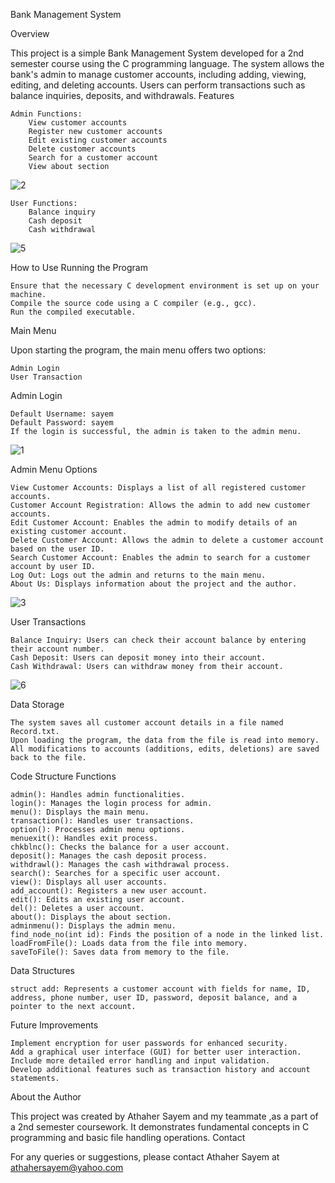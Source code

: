 Bank Management System

Overview

This project is a simple Bank Management System developed for a 2nd semester course using the C programming language. The system allows the bank's admin to manage customer accounts, including adding, viewing, editing, and deleting accounts. Users can perform transactions such as balance inquiries, deposits, and withdrawals.
Features

    Admin Functions:
        View customer accounts
        Register new customer accounts
        Edit existing customer accounts
        Delete customer accounts
        Search for a customer account
        View about section
![2](https://github.com/Athaher-Sayem/Bank-Managemnt-Project/assets/169477084/cd6bee2c-d611-42aa-8781-6d57282a2201)

    User Functions:
        Balance inquiry
        Cash deposit
        Cash withdrawal
![5](https://github.com/Athaher-Sayem/Bank-Managemnt-Project/assets/169477084/8cf19930-4930-43e3-91aa-d91e17dfb46e)

How to Use
Running the Program

    Ensure that the necessary C development environment is set up on your machine.
    Compile the source code using a C compiler (e.g., gcc).
    Run the compiled executable.

Main Menu

Upon starting the program, the main menu offers two options:

    Admin Login
    User Transaction

Admin Login

    Default Username: sayem
    Default Password: sayem
    If the login is successful, the admin is taken to the admin menu.
![1](https://github.com/Athaher-Sayem/Bank-Managemnt-Project/assets/169477084/10f4c883-f186-4d1a-bd04-69a28cc4eb0c)

Admin Menu Options

    View Customer Accounts: Displays a list of all registered customer accounts.
    Customer Account Registration: Allows the admin to add new customer accounts.
    Edit Customer Account: Enables the admin to modify details of an existing customer account.
    Delete Customer Account: Allows the admin to delete a customer account based on the user ID.
    Search Customer Account: Enables the admin to search for a customer account by user ID.
    Log Out: Logs out the admin and returns to the main menu.
    About Us: Displays information about the project and the author.
![3](https://github.com/Athaher-Sayem/Bank-Managemnt-Project/assets/169477084/8c4f5ce9-7b23-4fc2-b836-f667ce28fe07)

User Transactions

    Balance Inquiry: Users can check their account balance by entering their account number.
    Cash Deposit: Users can deposit money into their account.
    Cash Withdrawal: Users can withdraw money from their account.
![6](https://github.com/Athaher-Sayem/Bank-Managemnt-Project/assets/169477084/cbea416d-0fe2-4cf8-a0ac-1cadfd76581e)

Data Storage

    The system saves all customer account details in a file named Record.txt.
    Upon loading the program, the data from the file is read into memory.
    All modifications to accounts (additions, edits, deletions) are saved back to the file.

Code Structure
Functions

    admin(): Handles admin functionalities.
    login(): Manages the login process for admin.
    menu(): Displays the main menu.
    transaction(): Handles user transactions.
    option(): Processes admin menu options.
    menuexit(): Handles exit process.
    chkblnc(): Checks the balance for a user account.
    deposit(): Manages the cash deposit process.
    withdrawl(): Manages the cash withdrawal process.
    search(): Searches for a specific user account.
    view(): Displays all user accounts.
    add_account(): Registers a new user account.
    edit(): Edits an existing user account.
    del(): Deletes a user account.
    about(): Displays the about section.
    adminmenu(): Displays the admin menu.
    find_node_no(int id): Finds the position of a node in the linked list.
    loadFromFile(): Loads data from the file into memory.
    saveToFile(): Saves data from memory to the file.

Data Structures

    struct add: Represents a customer account with fields for name, ID, address, phone number, user ID, password, deposit balance, and a pointer to the next account.
    
Future Improvements

    Implement encryption for user passwords for enhanced security.
    Add a graphical user interface (GUI) for better user interaction.
    Include more detailed error handling and input validation.
    Develop additional features such as transaction history and account statements.

About the Author

This project was created by Athaher Sayem and my teammate ,as a part of a 2nd semester coursework. It demonstrates fundamental concepts in C programming and basic file handling operations.
Contact

For any queries or suggestions, please contact Athaher Sayem at athahersayem@yahoo.com
